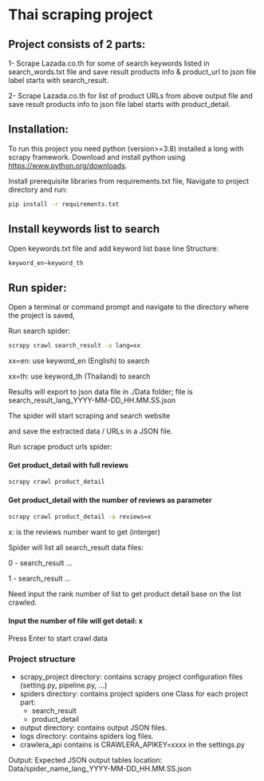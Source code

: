 # Thai scraping project

## Project consists of 2 parts:
1- Scrape Lazada.co.th for some of search keywords listed in search_words.txt file and save result products info & product_url to json file label starts with search_result.

2- Scrape Lazada.co.th for list of product URLs from above output file and save result products info to json file label starts with product_detail.

## Installation:
To run this project you need python (version>=3.8) installed a long with scrapy framework.
Download and install python using https://www.python.org/downloads.

Install prerequisite libraries from requirements.txt file,
  Navigate to project directory and run:
```bash
pip install -r requirements.txt
```

## Install keywords list to search
Open keywords.txt file and add keyword list base line
Structure:
```bash 
keyword_en~keyword_th 
```

## Run spider:
Open a terminal or command prompt and navigate to the directory where the project is saved,

Run search spider:
```bash
scrapy crawl search_result -a lang=xx
```
xx=en: use keyword_en (English) to search

xx=th: use keyword_th (Thailand) to search

Results will export to json data file in ./Data folder; file is search_result_lang_YYYY-MM-DD_HH.MM.SS.json

The spider will start scraping and search website

and save the extracted data / URLs in a JSON file.

Run scrape product urls spider:

#### Get product_detail with full reviews
```bash
scrapy crawl product_detail
```
#### Get product_detail with the number of reviews as parameter
```bash
scrapy crawl product_detail -a reviews=x
```
x: is the reviews number want to get (interger)

Spider will list all search_result data files:

0 - search_result ...

1 - search_result ...

Need input the rank number of list to get product detail base on the list crawled.

#### Input the number of file will get detail: x

Press Enter to start crawl data

### Project structure
- scrapy_project directory: contains scrapy project configuration files (setting.py, pipeline.py, ...)
- spiders directory: contains project spiders one Class for each project part:
  - search_result
  - product_detail  
- output directory: contains output JSON files.
- logs directory: contains spiders log files.
- crawlera_api contains is CRAWLERA_APIKEY=xxxx in the settings.py

Output:
Expected JSON output tables
location: Data/spider_name_lang_YYYY-MM-DD_HH.MM.SS.json
